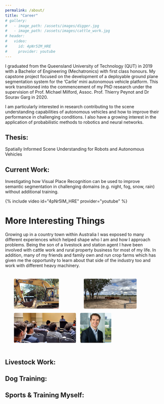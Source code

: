 ```yaml
---
permalink: /about/
title: "Career"
# gallery:
#   - image_path: /assets/images/digger.jpg
#   - image_path: /assets/images/cattle_work.jpg
# header:
#   video:
#     id: 4pNr5IM_HRE
#     provider: youtube
---
```

<!-- # Career: -->
I graduated from the Queensland University of Technology (QUT) in 2019 with a Bachelor of Engineering (Mechatronics) with first class honours. My capstone project focused on the development of a deployable ground plane segmentation system for the ‘Carlie’ mini autonomous vehicle platform. This work transitioned into the commencement of my PhD research under the supervision of Prof. Michael Milford, Assoc. Prof. Thierry Peynot and Dr Sourav Garg in 2020.

I am particularly interested in research contributing to the scene understanding capabilities of autonomous vehicles and how to improve their performance in challenging conditions. I also have a growing interest in the application of probabilistic methods to robotics and neural networks.

## Thesis:
Spatially Informed Scene Understanding for Robots and Autonomous Vehicles
## Current Work:
Investigating how Visual Place Recognition can be used to improve semantic segmentation in challenging domains (e.g. night, fog, snow, rain) without additional training.

{% include video id="4pNr5IM_HRE" provider="youtube" %}

# More Interesting Things
Growing up in a country town within Australia I was exposed to many different experiences which helped shape who I am and how I approach problems. Being the son of a livestock and station agent I have been involved with cattle work and rural property business for most of my life. In addition, many of my friends and family own and run crop farms which has given me the opportunity to learn about that side of the industry too and work with different heavy machinery.

<!-- |![Digger](/assets/images/digger.jpg){:class="img-responsive"}|![cows](/assets/images/cattle_work.jpg){:class="img-responsive"}| -->
<!-- {% include gallery caption="This is a sample gallery with **Markdown support**." %} -->

<style>
    .container {
        padding: 0.5em 1%;
        }
    .heading-text {
        margin-bottom: 2rem;
        font-size: 2rem;
        }
    .heading-text span {
        font-weight: 100;
        }
    ul {
        list-style: none;
        }
    .image-gallery {
        display: flex;
        flex-wrap: wrap;
        gap: 1em;
        }
    .image-gallery > li {
        /* flex: 1 1 auto; or flex: auto; */
        flex: auto;
        height: 7em;
        cursor: pointer;
        position: relative;
        }
    .image-gallery::after {
        content: "";
        flex-grow: 999;
        }
    .image-gallery li img {
        object-fit: cover;
        /* width: 85%;
        height: 85%; */
        max-height: 100%;
        width: auto;
        vertical-align: middle;
        border-radius: 0.25em;
        }
    .image-gallery li:hover .overlay {
        transform: scale(1);
        }
</style>

<div class="container">
  <!-- heading text -->
  <ul class="image-gallery">
    <li>
      <img src="/assets/images/digger.jpg" alt="" />
    </li>
    <li>
      <img src="/assets/images/cattle_work.jpg" alt="" />
    </li>
    <li>
      <img src="/assets/images/Presenting.jpg" alt="" />
    </li>
    <li>
      <img src="/assets/images/QUT_Day4_Low_Resolution.jpg" alt="" />
    </li>
  </ul>
</div>

## Livestock Work:

## Dog Training:

## Sports & Training Myself:
